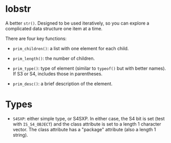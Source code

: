 # lobstr

A better `str()`. Designed to be used iteratively, so you can explore a complicated data structure one item at a time.

There are four key functions:

* `prim_children()`: a list with one element for each child.

* `prim_length()`: the number of children.

* `prim_type()`: type of element (similar to `typeof()` but with better names).
  If S3 or S4, includes those in parentheses.

* `prim_desc()`: a brief description of the element.


# Types

* `S4SXP`: either simple type, or S4SXP. In either case, the S4 bit is set
  (test with `IS_S4_OBJECT`) and the class attribute is set to a length 1 
  character vector. The class attribute has a "package" attribute 
  (also a length 1 string).
